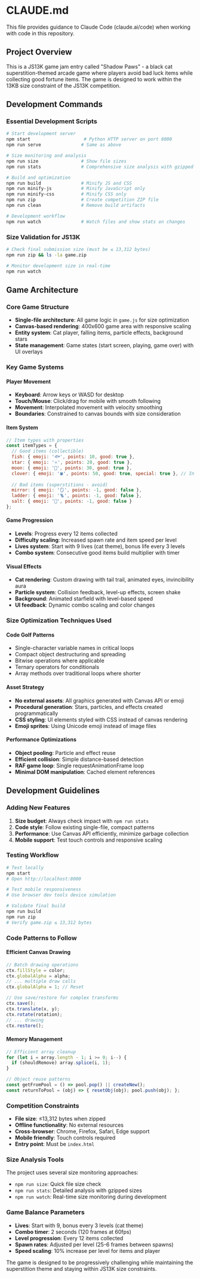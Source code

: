 # CLAUDE.md

This file provides guidance to Claude Code (claude.ai/code) when working with code in this repository.

## Project Overview

This is a JS13K game jam entry called "Shadow Paws" - a black cat superstition-themed arcade game where players avoid bad luck items while collecting good fortune items. The game is designed to work within the 13KB size constraint of the JS13K competition.

## Development Commands

### Essential Development Scripts
```bash
# Start development server
npm start                    # Python HTTP server on port 8000
npm run serve               # Same as above

# Size monitoring and analysis
npm run size                # Show file sizes
npm run stats               # Comprehensive size analysis with gzipped output

# Build and optimization
npm run build               # Minify JS and CSS
npm run minify-js           # Minify JavaScript only  
npm run minify-css          # Minify CSS only
npm run zip                 # Create competition ZIP file
npm run clean               # Remove build artifacts

# Development workflow
npm run watch               # Watch files and show stats on changes
```

### Size Validation for JS13K
```bash
# Check final submission size (must be ≤ 13,312 bytes)
npm run zip && ls -la game.zip

# Monitor development size in real-time
npm run watch
```

## Game Architecture

### Core Game Structure
- **Single-file architecture**: All game logic in `game.js` for size optimization
- **Canvas-based rendering**: 400x600 game area with responsive scaling
- **Entity system**: Cat player, falling items, particle effects, background stars
- **State management**: Game states (start screen, playing, game over) with UI overlays

### Key Game Systems

#### Player Movement
- **Keyboard**: Arrow keys or WASD for desktop
- **Touch/Mouse**: Click/drag for mobile with smooth following
- **Movement**: Interpolated movement with velocity smoothing
- **Boundaries**: Constrained to canvas bounds with size consideration

#### Item System
```javascript
// Item types with properties
const itemTypes = {
  // Good items (collectible)
  fish: { emoji: '🐟', points: 10, good: true },
  star: { emoji: '⭐', points: 20, good: true }, 
  moon: { emoji: '🌙', points: 30, good: true },
  clover: { emoji: '🍀', points: 50, good: true, special: true }, // Invincibility
  
  // Bad items (superstitions - avoid)
  mirror: { emoji: '🪞', points: -1, good: false },
  ladder: { emoji: '🪜', points: -1, good: false },
  salt: { emoji: '🧂', points: -1, good: false }
};
```

#### Game Progression
- **Levels**: Progress every 12 items collected
- **Difficulty scaling**: Increased spawn rate and item speed per level
- **Lives system**: Start with 9 lives (cat theme), bonus life every 3 levels
- **Combo system**: Consecutive good items build multiplier with timer

#### Visual Effects
- **Cat rendering**: Custom drawing with tail trail, animated eyes, invincibility aura
- **Particle system**: Collision feedback, level-up effects, screen shake
- **Background**: Animated starfield with level-based speed
- **UI feedback**: Dynamic combo scaling and color changes

### Size Optimization Techniques Used

#### Code Golf Patterns
- Single-character variable names in critical loops
- Compact object destructuring and spreading
- Bitwise operations where applicable
- Ternary operators for conditionals
- Array methods over traditional loops where shorter

#### Asset Strategy
- **No external assets**: All graphics generated with Canvas API or emoji
- **Procedural generation**: Stars, particles, and effects created programmatically
- **CSS styling**: UI elements styled with CSS instead of canvas rendering
- **Emoji sprites**: Using Unicode emoji instead of image files

#### Performance Optimizations
- **Object pooling**: Particle and effect reuse
- **Efficient collision**: Simple distance-based detection
- **RAF game loop**: Single requestAnimationFrame loop
- **Minimal DOM manipulation**: Cached element references

## Development Guidelines

### Adding New Features
1. **Size budget**: Always check impact with `npm run stats`
2. **Code style**: Follow existing single-file, compact patterns
3. **Performance**: Use Canvas API efficiently, minimize garbage collection
4. **Mobile support**: Test touch controls and responsive scaling

### Testing Workflow
```bash
# Test locally
npm start
# Open http://localhost:8000

# Test mobile responsiveness
# Use browser dev tools device simulation

# Validate final build
npm run build
npm run zip
# Verify game.zip ≤ 13,312 bytes
```

### Code Patterns to Follow

#### Efficient Canvas Drawing
```javascript
// Batch drawing operations
ctx.fillStyle = color;
ctx.globalAlpha = alpha;
// ... multiple draw calls
ctx.globalAlpha = 1; // Reset

// Use save/restore for complex transforms
ctx.save();
ctx.translate(x, y);
ctx.rotate(rotation);
// ... drawing
ctx.restore();
```

#### Memory Management
```javascript
// Efficient array cleanup
for (let i = array.length - 1; i >= 0; i--) {
  if (shouldRemove) array.splice(i, 1);
}

// Object reuse patterns
const getFromPool = () => pool.pop() || createNew();
const returnToPool = (obj) => { resetObj(obj); pool.push(obj); };
```

### Competition Constraints
- **File size**: ≤13,312 bytes when zipped
- **Offline functionality**: No external resources
- **Cross-browser**: Chrome, Firefox, Safari, Edge support
- **Mobile friendly**: Touch controls required
- **Entry point**: Must be `index.html`

### Size Analysis Tools
The project uses several size monitoring approaches:
- `npm run size`: Quick file size check
- `npm run stats`: Detailed analysis with gzipped sizes
- `npm run watch`: Real-time size monitoring during development

### Game Balance Parameters
- **Lives**: Start with 9, bonus every 3 levels (cat theme)
- **Combo timer**: 2 seconds (120 frames at 60fps)
- **Level progression**: Every 12 items collected
- **Spawn rates**: Adjusted per level (25-6 frames between spawns)
- **Speed scaling**: 10% increase per level for items and player

The game is designed to be progressively challenging while maintaining the superstition theme and staying within JS13K size constraints.